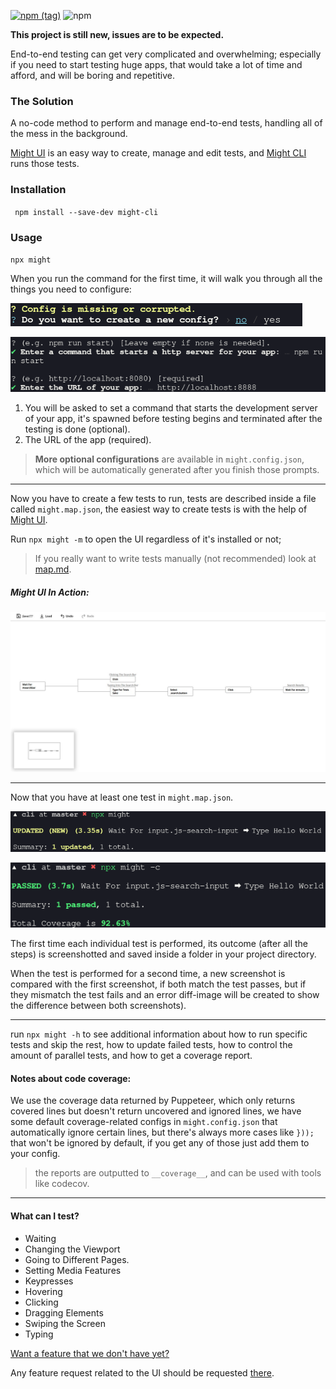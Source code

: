 
[![npm (tag)](https://img.shields.io/npm/v/might-cli/latest)](http://npmjs.com/package/might-cli)
![npm](https://img.shields.io/npm/dm/might-cli)

**This project is still new, issues are to be expected.**

End-to-end testing can get very complicated and overwhelming; especially if you need to start testing huge apps, that would take a lot of time and afford, and will be boring and repetitive.

### The Solution

A no-code method to perform and manage end-to-end tests, handling all of the mess in the background.

[Might UI](https://github.com/ItsKerolos/Might) is an easy way to create, manage and edit tests, and [Might CLI](https://github.com/ItsKerolos/might-cli) runs those tests.

### Installation
`
npm install --save-dev might-cli`

### Usage

`npx might`

When you run the command for the first time, it will walk you through all the things you need to configure:

[![](./screenshots/1.png)](https://github.com/ItsKerolos/might-cli/raw/master/screenshots/1.png)

[![](./screenshots/2.png)](https://github.com/ItsKerolos/might-cli/raw/master/screenshots/2.png)

1. You will be asked to set a command that starts the development server of your app, it's spawned before testing begins and terminated after the testing is done (optional).
2. The URL of the app (required).


> **More optional configurations** are available in `might.config.json`, which will be automatically generated after you finish those prompts.

---

Now you have to create a few tests to run, tests are described inside a file called `might.map.json`, the easiest way to create tests is with the help of [Might UI](https://github.com/ItsKerolos/Might).

Run `npx might -m` to open the UI regardless of it's installed or not;

> If you really want to write tests manually (not recommended) look at
> [map.md](https://github.com/ItsKerolos/might-cli/blob/master/map.md).

##### *Might UI In Action:*
[![](https://github.com/ItsKerolos/Might/raw/master/screenshots/1.png)]()

---

Now that you have at least one test in `might.map.json`.

[![](./screenshots/3.png)](https://github.com/ItsKerolos/might-cli/raw/master/screenshots/3.png)

[![](./screenshots/4.png)](https://github.com/ItsKerolos/might-cli/raw/master/screenshots/4.png)

The first time each individual test is performed, its outcome (after all the steps) is screenshotted and saved inside a folder in your project directory.

When the test is performed for a second time, a new screenshot is compared with the first screenshot, if both match the test passes, but if they mismatch the test fails and an error diff-image will be created to show the difference between both screenshots).

---

run `npx might -h` to see additional information about how to run specific tests and skip the rest, how to update failed tests, how to control the amount of parallel tests, and how to get a coverage report.

#### Notes about code coverage:
We use the coverage data returned by Puppeteer, which only returns covered lines but doesn't return uncovered and ignored lines, we have some default coverage-related configs in `might.config.json` that automatically ignore certain lines, but there's always more cases like `}));` that won't be ignored by default, if you get any of those just add them to your config.

> the reports are outputted to `__coverage__`, and can be used with
> tools like codecov.

---

#### What can I test?

- Waiting
- Changing the Viewport
- Going to Different Pages.
- Setting Media Features
- Keypresses
- Hovering
- Clicking
- Dragging Elements
- Swiping the Screen
- Typing


[Want a feature that we don't have yet?](https://github.com/ItsKerolos/might-cli/issues/new?template=feature_request.md)

Any feature request related to the UI should be requested [there](https://github.com/ItsKerolos/Might/issues/new?template=feature_request.md).
